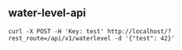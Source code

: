 ## water-level-api

`curl -X POST -H 'Key: test' http://localhost/?rest_route=/api/v1/waterlevel -d '{"test": 42}'`